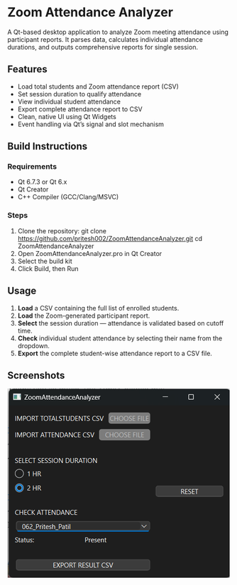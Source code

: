 # Zoom Attendance Analyzer

A Qt-based desktop application to analyze Zoom meeting attendance using participant reports. It parses data, calculates individual attendance durations, and outputs comprehensive reports for single session.

## Features

- Load total students and Zoom attendance report (CSV)
- Set session duration to qualify attendance
- View individual student attendance 
- Export complete attendance report to CSV
- Clean, native UI using Qt Widgets
- Event handling via Qt’s signal and slot mechanism

## Build Instructions
### Requirements

- Qt 6.7.3 or Qt 6.x
- Qt Creator  
- C++ Compiler (GCC/Clang/MSVC)

### Steps

1. Clone the repository:
   git clone https://github.com/pritesh002/ZoomAttendanceAnalyzer.git
   cd ZoomAttendanceAnalyzer
2. Open ZoomAttendanceAnalyzer.pro in Qt Creator
3. Select the build kit
4. Click Build, then Run

## Usage

1. **Load** a CSV containing the full list of enrolled students.  
2. **Load** the Zoom-generated participant report.  
3. **Select** the session duration — attendance is validated based on cutoff time.
4. **Check** individual student attendance by selecting their name from the dropdown.  
5. **Export** the complete student-wise attendance report to a CSV file.

## Screenshots
![ZAA-App](screenshots/app.png)